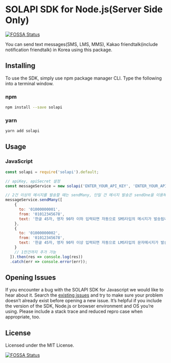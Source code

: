 # SOLAPI SDK for Node.js(Server Side Only)
[![FOSSA Status](https://app.fossa.com/api/projects/git%2Bgithub.com%2Fsolapi%2Fsolapi-nodejs.svg?type=shield)](https://app.fossa.com/projects/git%2Bgithub.com%2Fsolapi%2Fsolapi-nodejs?ref=badge_shield)


You can send text messages(SMS, LMS, MMS), Kakao friendtalk(include notification friendtalk) in Korea using this package.  

## Installing

To use the SDK, simply use npm package manager CLI. Type the following into a terminal window.

### npm

```bash
npm install --save solapi
```

### yarn

```bash
yarn add solapi
```

## Usage

### JavaScript
```javascript
const solapi = require('solapi').default;

// apiKey, apiSecret 설정
const messageService = new solapi('ENTER_YOUR_API_KEY', 'ENTER_YOUR_API_SECRET');

// 2건 이상의 메시지를 발송할 때는 sendMany, 단일 건 메시지 발송은 sendOne을 이용해야 합니다. 
messageService.sendMany([
    {
      to: '01000000001',
      from: '01012345678',
      text: '한글 45자, 영자 90자 이하 입력되면 자동으로 SMS타입의 메시지가 발송됩니다.'
    },
    {
      to: '01000000002',
      from: '01012345678',
      text: '한글 45자, 영자 90자 이상 입력되면 자동으로 LMS타입의 문자메시지가 발송됩니다. 0123456789 ABCDEFGHIJKLMNOPQRSTUVWXYZ'
    }
    // 1만건까지 추가 가능
  ]).then(res => console.log(res))
  .catch(err => console.error(err));
```

## Opening Issues

If you encounter a bug with the SOLAPI SDK for Javascript we would like to hear about it. Search
the [existing issues](https://github.com/solapi/solapi-nodejs/issues) and try to make sure your problem doesn’t
already exist before opening a new issue. It’s helpful if you include the version of the SDK, Node.js or browser
environment and OS you’re using. Please include a stack trace and reduced repro case when appropriate, too.

## License

Licensed under the MIT License.


[![FOSSA Status](https://app.fossa.com/api/projects/git%2Bgithub.com%2Fsolapi%2Fsolapi-nodejs.svg?type=large)](https://app.fossa.com/projects/git%2Bgithub.com%2Fsolapi%2Fsolapi-nodejs?ref=badge_large)